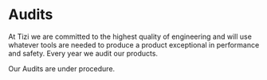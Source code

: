 # Audits

At Tizi we are committed to the highest quality of engineering and will use whatever tools are needed to produce a product exceptional in performance and safety. Every year we audit our products.

Our Audits are under procedure.
